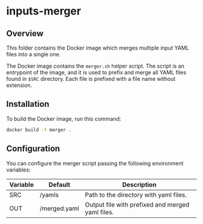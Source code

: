 # inputs-merger

## Overview

This folder contains the Docker image which merges multiple input YAML files into a single one.

The Docker image contains the `merger.sh` helper script. The script is an entrypoint of the image, and it is used to prefix and merge all YAML files found in `$SRC` directory.
Each file is prefixed with a file name without extension.

## Installation

To build the Docker image, run this command:

```bash
docker build -t merger .
```

## Configuration

You can configure the merger script passing the following environment variables:

| Variable                  | Default      | Description                                      |
| ------------------------- | ------------ | ------------------------------------------------ |
| SRC                       | /yamls       | Path to the directory with yaml files.           |
| OUT                       | /merged.yaml | Output file with prefixed and merged yaml files. |
